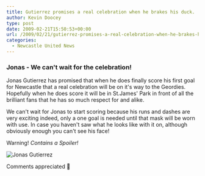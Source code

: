 ```yaml
---
title: Gutierrez promises a real celebration when he brakes his duck.
author: Kevin Doocey
type: post
date: 2009-02-21T15:50:53+00:00
url: /2009/02/21/gutierrez-promises-a-real-celebration-when-he-brakes-his-duck/
categories:
  - Newcastle United News
---
```


### Jonas - We can't wait for the celebration!

Jonas Gutierrez has promised that when he does finally score his first goal for Newcastle that a real celebration will be on it's way to the Geordies. Hopefully when he does score it will be in St.James' Park in front of all the brilliant fans that he has so much respect for and alike.

We can't wait for Jonas to start scoring because his runs and dashes are very exciting indeed, only a one goal is needed until that mask will be worn with use. In case you haven't saw what he looks like with it on, although obviously enough you can't see his face!

Warning! _Contains a Spoiler!_

![Jonas Gutierrez](https://static.guim.co.uk/sys-images/Football/Pix/pictures/2008/07/10/Gutierrez460.jpg)

Comments appreciated 🙂
